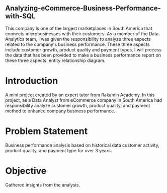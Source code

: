 ## Analyzing-eCommerce-Business-Performance-with-SQL
This company is one of the largest marketplaces in South America that connects microbusinesses with their customers. As a member of the Data Analytics team, I was given the responsibility to analyze three aspects related to the company's business performance. These three aspects include customer growth, product quality and payment types. I will process the data that has been provided to make a business performance report on these three aspects. entity relationship diagram.

# Introduction
A mini project created by an expert tutor from Rakamin Academy. In this project, as a Data Analyst from eCommerce company in South America had responsibility analyze customer growth, product quality, and payment method to enhance company business performance.

# Problem Statement
Business performance analysis based on historical data customer activity, product quality, and payment type for over 3 years.

# Objective
Gathered insights from the analysis.
